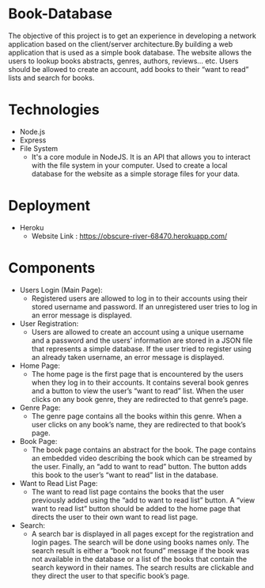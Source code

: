 # Book-Database
The objective of this project is to get an experience in developing a network application based on the client/server architecture.By building a web application that is used as a simple book database. The website allows the users to lookup books abstracts, genres, authors, reviews… etc. Users should be allowed to create an account, add books to their “want to read” lists and search for books.

# Technologies #
* Node.js
* Express
* File System 
  * It's a core module in NodeJS. It is an API that allows you to interact with the file system in your computer. Used to create a local database for the website as a simple storage files for your data.
 
 # Deployment #
 * Heroku
   * Website Link : https://obscure-river-68470.herokuapp.com/
  
  # Components #
* Users Login (Main Page):
  * Registered users are allowed to log in to their accounts using their stored username and password. If an unregistered user tries to log in an error message is displayed.
* User Registration:
  * Users are allowed to create an account using a unique username and a password and the users’ information are stored in a JSON file that represents a simple database. If the user tried to register using an already taken username, an error message is displayed.
* Home Page:
  * The home page is the first page that is encountered by the users when they log in to their accounts. It contains several book genres and a button to view the user’s “want to read” list. When the user clicks on any book genre, they are redirected to that genre’s page.
* Genre Page:
  * The genre page contains all the books within this genre. When a user clicks on any book’s name, they are redirected to that book’s page.
* Book Page:
  * The book page contains an abstract for the book. The page contains an embedded video describing the book which can be streamed by the user. Finally, an “add to want to read” button. The button adds this book to the user’s “want to read” list in the database.
* Want to Read List Page:
  * The want to read list page contains the books that the user previously added using the “add to want to read list” button. A “view want to read list” button should be added to the home page that directs the user to their own want to read list page.
* Search:
  * A search bar is displayed in all pages except for the registration and login pages. The search will be done using books names only. The search result is either a “book not found” message if the book was not available in the database or a list of the books that contain the search keyword in their names. The search results are clickable and they direct the user to that specific book’s page.
